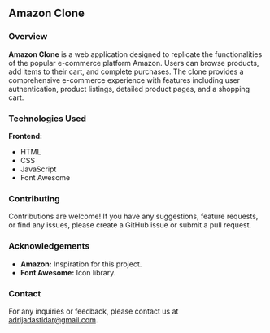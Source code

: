 ## Amazon Clone

### Overview

**Amazon Clone** is a web application designed to replicate the functionalities of the popular e-commerce platform Amazon. Users can browse products, add items to their cart, and complete purchases. The clone provides a comprehensive e-commerce experience with features including user authentication, product listings, detailed product pages, and a shopping cart.

### Technologies Used

**Frontend:**

- HTML
- CSS
- JavaScript
- Font Awesome

### Contributing

Contributions are welcome! If you have any suggestions, feature requests, or find any issues, please create a GitHub issue or submit a pull request.

### Acknowledgements

- **Amazon:** Inspiration for this project.
- **Font Awesome:** Icon library.

### Contact

For any inquiries or feedback, please contact us at [adrijadastidar@gmail.com](mailto:adrijadastidar@gmail.com).
